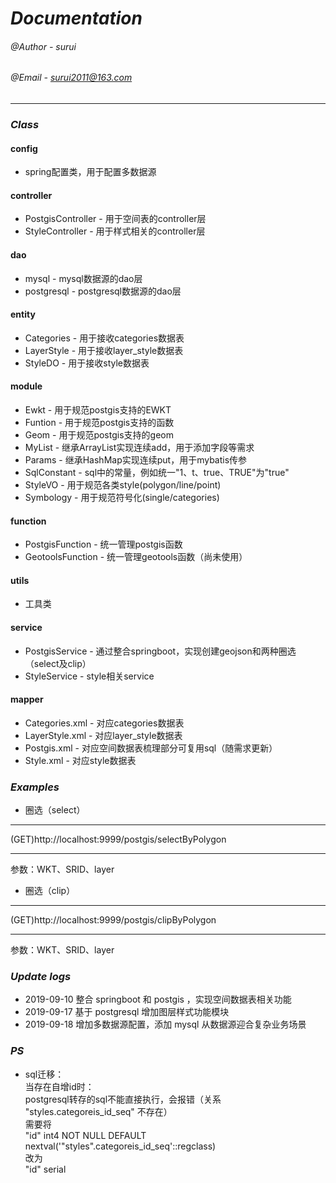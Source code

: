 _Documentation_
=
###### @Author - surui
###### @Email - surui2011@163.com
***
### *Class*
#### config
* spring配置类，用于配置多数据源
#### controller
* PostgisController - 用于空间表的controller层
* StyleController - 用于样式相关的controller层
#### dao
* mysql - mysql数据源的dao层
* postgresql - postgresql数据源的dao层
#### entity
* Categories - 用于接收categories数据表
* LayerStyle - 用于接收layer_style数据表
* StyleDO - 用于接收style数据表
#### module
* Ewkt - 用于规范postgis支持的EWKT
* Funtion - 用于规范postgis支持的函数
* Geom - 用于规范postgis支持的geom
* MyList - 继承ArrayList实现连续add，用于添加字段等需求
* Params - 继承HashMap实现连续put，用于mybatis传参
* SqlConstant - sql中的常量，例如统一"1、t、true、TRUE"为"true"
* StyleVO - 用于规范各类style(polygon/line/point)
* Symbology - 用于规范符号化(single/categories)
#### function
* PostgisFunction - 统一管理postgis函数
* GeotoolsFunction - 统一管理geotools函数（尚未使用）
#### utils
* 工具类
#### service
* PostgisService - 通过整合springboot，实现创建geojson和两种圈选（select及clip）
* StyleService - style相关service
#### mapper
* Categories.xml - 对应categories数据表
* LayerStyle.xml - 对应layer_style数据表
* Postgis.xml - 对应空间数据表梳理部分可复用sql（随需求更新）
* Style.xml - 对应style数据表

### *Examples*
* 圈选（select）
***
(GET)http://localhost:9999/postgis/selectByPolygon
***
参数：WKT、SRID、layer
* 圈选（clip）
***
(GET)http://localhost:9999/postgis/clipByPolygon
***
参数：WKT、SRID、layer

### *Update logs*
* 2019-09-10 整合 springboot 和 postgis ，实现空间数据表相关功能
* 2019-09-17 基于 postgresql 增加图层样式功能模块
* 2019-09-18 增加多数据源配置，添加 mysql 从数据源迎合复杂业务场景

### *PS*
* sql迁移：  
  当存在自增id时：  
  postgresql转存的sql不能直接执行，会报错（关系 "styles.categoreis_id_seq" 不存在）  
  需要将  
  "id" int4 NOT NULL DEFAULT nextval('"styles".categoreis_id_seq'::regclass)  
  改为  
  "id" serial  
